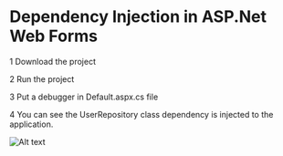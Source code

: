 # Dependency Injection in ASP.Net Web Forms

1 Download the project

2 Run the project

3 Put a debugger in Default.aspx.cs file

4 You can see the UserRepository class dependency is injected to the application.

![Alt text](https://content.screencast.com/users/RainaDilawari/folders/Jing/media/cad5d40b-9947-4751-a16a-f67d28737509/2017-02-27_1133.png "Dependency Injection")
